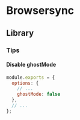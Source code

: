 # Browsersync

## Library

### Tips

#### Disable ghostMode

```js
module.exports = {
  options: {
    // ...
    ghostMode: false
  },
  // ...
};
```
